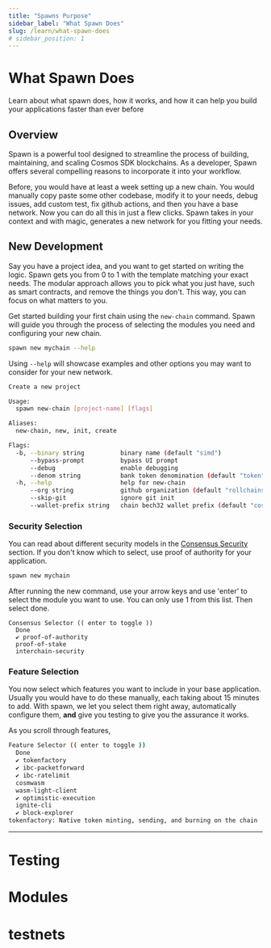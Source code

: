 ```yaml
---
title: "Spawns Purpose"
sidebar_label: "What Spawn Does"
slug: /learn/what-spawn-does
# sidebar_position: 1
---
```


# What Spawn Does

Learn about what spawn does, how it works, and how it can help you build your applications faster than ever before

## Overview

Spawn is a powerful tool designed to streamline the process of building, maintaining, and scaling Cosmos SDK blockchains. As a developer, Spawn offers several compelling reasons to incorporate it into your workflow.

Before, you would have at least a week setting up a new chain. You would manually copy paste some other codebase, modify it to your needs, debug issues, add custom test, fix github actions, and then you have a base network. Now you can do all this in just a flew clicks. Spawn takes in your context and with magic, generates a new network for you fitting your needs.

## New Development

Say you have a project idea, and you want to get started on writing the logic. Spawn gets you from 0 to 1 with the template matching your exact needs. The modular approach allows you to pick what you just have, such as smart contracts, and remove the things you don't. This way, you can focus on what matters to you.

Get started building your first chain using the `new-chain` command. Spawn will guide you through the process of selecting the modules you need and configuring your new chain.

```bash
spawn new mychain --help
```

Using `--help` will showcase examples and other options you may want to consider for your new network.

```bash
Create a new project

Usage:
  spawn new-chain [project-name] [flags]

Aliases:
  new-chain, new, init, create

Flags:
  -b, --binary string          binary name (default "simd")
      --bypass-prompt          bypass UI prompt
      --debug                  enable debugging
      --denom string           bank token denomination (default "token")
  -h, --help                   help for new-chain
      --org string             github organization (default "rollchains")
      --skip-git               ignore git init
      --wallet-prefix string   chain bech32 wallet prefix (default "cosmos")
```

### Security Selection

You can read about different security models in the [Consensus Security](./01-consensus-algos.md) section. If you don't know which to select, use proof of authority for your application.

```bash
spawn new mychain
```

After running the new command, use your arrow keys and use 'enter' to select the module you want to use. You can only use 1 from this list. Then select done.

```
Consensus Selector (( enter to toggle ))
  Done
  ✔ proof-of-authority
  proof-of-stake
  interchain-security
```

### Feature Selection

You now select which features you want to include in your base application. Usually you would have to do these manually, each taking about 15 minutes to add. With spawn, we let you select them right away, automatically configure them, **and** give you testing to give you the assurance it works.

As you scroll through features,

```bash
Feature Selector (( enter to toggle ))
  Done
  ✔ tokenfactory
  ✔ ibc-packetforward
  ✔ ibc-ratelimit
  cosmwasm
  wasm-light-client
  ✔ optimistic-execution
  ignite-cli
  ✔ block-explorer
tokenfactory: Native token minting, sending, and burning on the chain
```



---

# Testing

# Modules

# testnets

